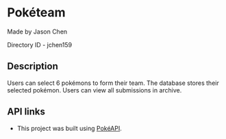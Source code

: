 # Pokéteam

Made by Jason Chen

Directory ID - jchen159

## Description

Users can select 6 pokémons to form their team. The database stores their selected pokémon. Users can view all submissions in archive.

## API links

- This project was built using [PokéAPI](https://pokeapi.co/).
